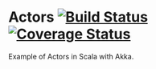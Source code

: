 # Actors [![Build Status](https://travis-ci.org/tillreitlinger/LCBilling.svg?branch=main)](https://travis-ci.org/tillreitlinger/LCBilling) [![Coverage Status](https://coveralls.io/repos/github/tillreitlinger/LCBilling/badge.svg?branch=feature/add_external_dsl)](https://coveralls.io/github/tillreitlinger/LCBilling?branch=feature/add_external_dsl) 

Example of Actors in Scala with Akka. 
